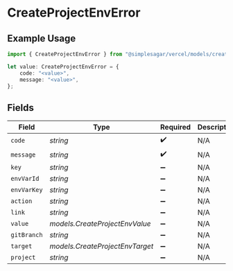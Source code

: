 # CreateProjectEnvError

## Example Usage

```typescript
import { CreateProjectEnvError } from "@simplesagar/vercel/models/createprojectenvop.js";

let value: CreateProjectEnvError = {
    code: "<value>",
    message: "<value>",
};
```

## Fields

| Field                           | Type                            | Required                        | Description                     |
| ------------------------------- | ------------------------------- | ------------------------------- | ------------------------------- |
| `code`                          | *string*                        | :heavy_check_mark:              | N/A                             |
| `message`                       | *string*                        | :heavy_check_mark:              | N/A                             |
| `key`                           | *string*                        | :heavy_minus_sign:              | N/A                             |
| `envVarId`                      | *string*                        | :heavy_minus_sign:              | N/A                             |
| `envVarKey`                     | *string*                        | :heavy_minus_sign:              | N/A                             |
| `action`                        | *string*                        | :heavy_minus_sign:              | N/A                             |
| `link`                          | *string*                        | :heavy_minus_sign:              | N/A                             |
| `value`                         | *models.CreateProjectEnvValue*  | :heavy_minus_sign:              | N/A                             |
| `gitBranch`                     | *string*                        | :heavy_minus_sign:              | N/A                             |
| `target`                        | *models.CreateProjectEnvTarget* | :heavy_minus_sign:              | N/A                             |
| `project`                       | *string*                        | :heavy_minus_sign:              | N/A                             |